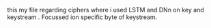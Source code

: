 this my file regarding ciphers where i used LSTM and DNn on key and keystream .
Focussed ion specific byte of keystream.
